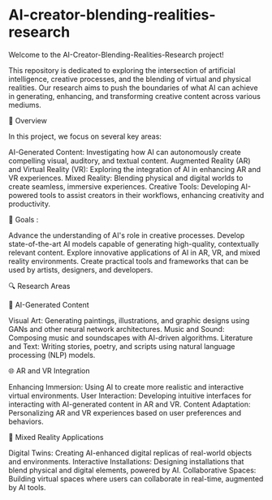 # AI-creator-blending-realities-research

Welcome to the AI-Creator-Blending-Realities-Research project! 

This repository is dedicated to exploring the intersection of artificial intelligence, creative processes, and the blending of virtual and physical realities. Our research aims to push the boundaries of what AI can achieve in generating, enhancing, and transforming creative content across various mediums.

📝 Overview

In this project, we focus on several key areas:

AI-Generated Content: Investigating how AI can autonomously create compelling visual, auditory, and textual content.
Augmented Reality (AR) and Virtual Reality (VR): Exploring the integration of AI in enhancing AR and VR experiences.
Mixed Reality: Blending physical and digital worlds to create seamless, immersive experiences.
Creative Tools: Developing AI-powered tools to assist creators in their workflows, enhancing creativity and productivity.

🎯 Goals  :

Advance the understanding of AI's role in creative processes.
Develop state-of-the-art AI models capable of generating high-quality, contextually relevant content.
Explore innovative applications of AI in AR, VR, and mixed reality environments.
Create practical tools and frameworks that can be used by artists, designers, and developers.

🔍 Research Areas

🎨 AI-Generated Content

Visual Art: Generating paintings, illustrations, and graphic designs using GANs and other neural network architectures.
Music and Sound: Composing music and soundscapes with AI-driven algorithms.
Literature and Text: Writing stories, poetry, and scripts using natural language processing (NLP) models.


🌐 AR and VR Integration


Enhancing Immersion: Using AI to create more realistic and interactive virtual environments.
User Interaction: Developing intuitive interfaces for interacting with AI-generated content in AR and VR.
Content Adaptation: Personalizing AR and VR experiences based on user preferences and behaviors.


🧩 Mixed Reality Applications

Digital Twins: Creating AI-enhanced digital replicas of real-world objects and environments.
Interactive Installations: Designing installations that blend physical and digital elements, powered by AI.
Collaborative Spaces: Building virtual spaces where users can collaborate in real-time, augmented by AI tools.
